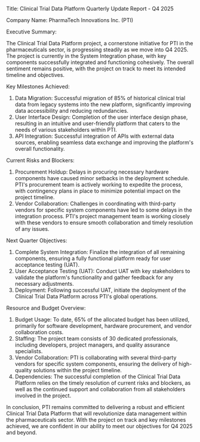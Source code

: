  Title: Clinical Trial Data Platform Quarterly Update Report - Q4 2025

Company Name: PharmaTech Innovations Inc. (PTI)

Executive Summary:

The Clinical Trial Data Platform project, a cornerstone initiative for PTI in the pharmaceuticals sector, is progressing steadily as we move into Q4 2025. The project is currently in the System Integration phase, with key components successfully integrated and functioning cohesively. The overall sentiment remains positive, with the project on track to meet its intended timeline and objectives.

Key Milestones Achieved:

1. Data Migration: Successful migration of 85% of historical clinical trial data from legacy systems into the new platform, significantly improving data accessibility and reducing redundancies.
2. User Interface Design: Completion of the user interface design phase, resulting in an intuitive and user-friendly platform that caters to the needs of various stakeholders within PTI.
3. API Integration: Successful integration of APIs with external data sources, enabling seamless data exchange and improving the platform's overall functionality.

Current Risks and Blockers:

1. Procurement Holdup: Delays in procuring necessary hardware components have caused minor setbacks in the deployment schedule. PTI's procurement team is actively working to expedite the process, with contingency plans in place to minimize potential impact on the project timeline.
2. Vendor Collaboration: Challenges in coordinating with third-party vendors for specific system components have led to some delays in the integration process. PTI's project management team is working closely with these vendors to ensure smooth collaboration and timely resolution of any issues.

Next Quarter Objectives:

1. Complete System Integration: Finalize the integration of all remaining components, ensuring a fully functional platform ready for user acceptance testing (UAT).
2. User Acceptance Testing (UAT): Conduct UAT with key stakeholders to validate the platform's functionality and gather feedback for any necessary adjustments.
3. Deployment: Following successful UAT, initiate the deployment of the Clinical Trial Data Platform across PTI's global operations.

Resource and Budget Overview:

1. Budget Usage: To date, 65% of the allocated budget has been utilized, primarily for software development, hardware procurement, and vendor collaboration costs.
2. Staffing: The project team consists of 30 dedicated professionals, including developers, project managers, and quality assurance specialists.
3. Vendor Collaboration: PTI is collaborating with several third-party vendors for specific system components, ensuring the delivery of high-quality solutions within the project timeline.
4. Dependencies: The successful completion of the Clinical Trial Data Platform relies on the timely resolution of current risks and blockers, as well as the continued support and collaboration from all stakeholders involved in the project.

In conclusion, PTI remains committed to delivering a robust and efficient Clinical Trial Data Platform that will revolutionize data management within the pharmaceuticals sector. With the project on track and key milestones achieved, we are confident in our ability to meet our objectives for Q4 2025 and beyond.